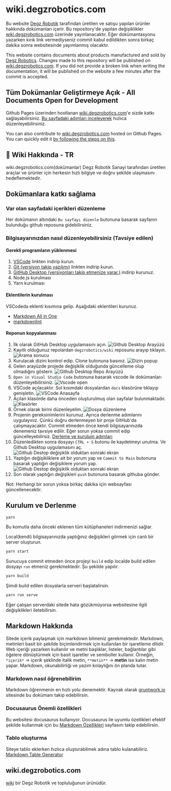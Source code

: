 # wiki.degzrobotics.com

Bu website [Degz Robotik](https://degzrobotics.com) tarafından üretilen ve satışu yapılan ürünler hakkında dokümanları içerir. Bu repository'de yapılan değişiklikler [wiki.degzrobotics.com](https://wiki.degzrobotics.com) üzerinde yayınlanacaktır. Eğer dokümantasyonu yazarken kırık link vermediyseniz commit kabul edildikten sonra birkaç dakika sonra websitesinde yayımlanmış olacaktır.

This website contains documents about products manufactured and sold by [Degz Robotics](https://degzrobotics.com). Changes made to this repository will be published on [wiki.degzrobotics.com](https://wiki.degzrobotics.com). If you did not provide a broken link when writing the documentation, it will be published on the website a few minutes after the commit is accepted.

## Tüm Dokümanlar Geliştirmeye Açık - All Documents Open for Development

Github Pages üzerinden hostlanan [wiki.degzrobotics.com](https://wiki.degzrobotics.com)'e sizde katkı sağlayabilirsiniz. [Bu sayfadaki adımları inceleyerek](https://wiki.degzrobotics.com/intro) hızlıca düzenleyebilirsiniz.

You can also contribute to [wiki.degzrobotics.com](https://wiki.degzrobotics.com) hosted on Github Pages. You can quickly edit it [by following the steps on this](https://wiki.degzrobotics.com/).

## 🔭 Wiki Hakkında - TR

wiki.degzrobotics.com(dokümanlar) Degz Robotik Sanayi tarafından üretilen araçlar ve ürünler için herkesin hızlı bilgiye ve doğru şekilde ulaşmasını hedeflemektedir.

## Dokümanlara katkı sağlama

### Var olan sayfadaki içerikleri düzenleme

Her dokümanın altındaki `Bu sayfayı düzenle` butonuna basarak sayfanın bulunduğu github reposuna gidebilirsiniz.

### Bilgisayarınızdan nasıl düzenleyebilirsiniz (Tavsiye edilen)

#### Gerekli programların yüklenmesi

1. [VSCode](https://code.visualstudio.com/download) linkten indirip kurun.
2. [Git (versiyon takip yazılımı)](https://git-scm.com/) linkten indirip kurun.
3. [GitHub Desktop (versiyonları takip etmenize yarar.)](https://desktop.github.com/) indirip kurunuz.
4. Node.js kurulması
5. Yarn kurulması

#### Eklentilerin kurulması

VSCodeda eklenti kısımına gelip. Aşağıdaki eklentileri kurunuz.

* [Markdown All in One](https://marketplace.visualstudio.com/items?itemName=yzhang.markdown-all-in-one)
* [markdownlint](https://marketplace.visualstudio.com/items?itemName=DavidAnson.vscode-markdownlint)

#### Reponun kopyalanması

1. İlk olarak GitHub Desktop uygulamasını açın.
![Github Desktop Arayüzü](./static/img/intro-images/dcsrsgthb01.png)
2. Kayıtlı olduğunuz repolardan `degzrobotics/wiki` reposunu arayıp tıklayın.
![Arama sonucu](./static/img/intro-images/dcsrsgthb02.png)
3. Kurulacak dizini kontrol edip. Clone butonuna basınız.
![Dizin popup](./static/img/intro-images/dcsrsgthb03.png)
4. Gelen arayüzde projede değişiklik olduğunda güncelleme olup olmadığını gösterir.
![Github Desktop Repo Arayüzü](./static/img/intro-images/dcsrsgthb04.png)
5. `Open in Visual Studio Code` butonuna basarak vscode ile dokümanları düzenleyebilirsiniz.
![Vscode open](./static/img/intro-images/dcsrsgthb05.png)
6. VSCode açılacaktır. Sol kısımdaki dosyalardan `docs` klasörüne tıklayıp genişletin.
![VSCode Anasayfa](./static/img/intro-images/dcsrsgthb06.png)
7. Açılan klasörde daha önceden oluşturulmuş olan sayfalar bulunmaktadır.
![Klasörler](./static/img/intro-images/dcsrsgthb07.png)
8. Örnek olarak birini düzenleyelim.
![Dosya düzenleme](./static/img/intro-images/dcsrsgthb08.png)
9. Projenin gereksinimlerini kurunuz. Ayrıca derlenme adımlarını uygulayınız. Çünkü doğru derlenmeyen bir proje GitHub'da çalışmayacaktır. Commit etmeden önce kendi bilgisayarınızda denemeniz tavsiye edilir. Eğer sorun yoksa commit edip güncelleyebilirsiz. [Derleme ve kurulum adımları](#kurulum-ve-derlenme)
10. Düzenledikten sonra dosyayı `CTRL + S` butonu ile kaydetmeyi unutma. Ve Github Desktop uygulamasını aç.
![Github Destop değişiklik olduktan sonraki ekran](./static/img/intro-images/dcsrsgthb09.png)
11. Yaptığın değişikliklere ait bir yorum yap ve `Commit to Main` butonuna basarak yaptığın değişiklere yorum yap.
![Github Destop değişiklik olduktan sonraki ekran](./static/img/intro-images/dcsrsgthb10.png)
12. Son olarak yaptığın değişikleri `push` butonuna basarak githuba gönder.

Not: Herhangi bir sorun yoksa birkaç dakika için websayfası güncellenecektir.

## Kurulum ve Derlenme

```bash
yarn
```

Bu komutla daha önceki eklenen tüm kütüphaneleri indirmenizi sağlar.

Local(kendi) bilgisayarınızda yaptığınız değişikleri görmek için canlı bir server oluşturun.
  
```bash
yarn start
```

Sunucuya commit etmeden önce projeyi `build` edip localde build edilen dosyayı `run` etmeniz gerekmektedir. Şu şekilde yapılır.

```bash
yarn build
```

Şimdi build edilen dosyalarla serveri başlatalirsin.

```bash
yarn run serve
```

Eğer çalışan serverdaki sitede hata gözükmüyorsa websitesine ilgili değişiklikleri iletebilirsin.

## Markdown Hakkında

Sitede içerik paylaşmak için markdown bilmeniz gerekmektedir. Markdown, metinleri basit bir şekilde biçimlendirmek için kullanılan bir işaretleme dilidir. Web içeriği yazarken kullanılır ve metni başlıklar, listeler, bağlantılar gibi öğelere dönüştürmek için basit işaretler ve semboller kullanır. Örneğin, `*içerik*` -> *içerik* şeklinde italik metin, `**metin**` -> **metin** ise kalın metin yapar. Markdown, okunabilirliği ve yazım kolaylığını ön planda tutar.

### Markdown nasıl öğrenebilirim

Markdown öğrenmenin en hızlı yolu denemektir. Kaynak olarak [gruntwork.io](https://docs.gruntwork.io/guides/style/markdown-style-guide/) sitesinde bu dokümanı takip edebilirsin.

### Docusaurus Önemli özellikleri

Bu websitesi docusaurus kullanıyor. Docusaurus ile uyumlu özellikleri efektif şekilde kullanmak için bu [Markdown Özellikleri](https://docusaurus.io/docs/markdown-features) sayfasını takip edebilirsin.

### Tablo oluşturma

Siteye tablo eklerken hızlıca oluşturabilmek adına tablo kulanabiliriz. [Markdown Table Generator](https://www.tablesgenerator.com/markdown_tables)

## wiki.degzrobotics.com

[wiki](https://wiki.degzrobotics.com) bir Degz Robotik ve topluluğunun ürünüdür.
